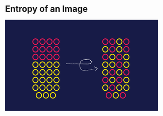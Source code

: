  #                        Entropy of an Image
<img src ="Images/entropy-hero.png" width="2000" height="300">
